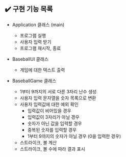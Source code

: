 ## ✔️ 구현 기능 목록
- Application 클래스 (main)
  - 프로그램 실행
  - 사용자 입력 받기
  - 프로그램 재시작, 종료


- BaseballUI 클래스
  - 게임에 대한 텍스트 출력


- BaseballGame 클래스
  - 1부터 9까지의 서로 다른 3자리 난수 생성
  - 사용자 입력 문자열을 숫자 목록으로 변환
  - 사용자 입력값에 대한 예외 확인
    - 입력값이 비어있을 경우
    - 입력값이 3자리가 아닐 경우
    - 숫자가 아닌 값을 입력할 경우
    - 중복된 숫자를 입력할 경우
    - 1부터 9까지의 숫자가 아닐 경우 (0을 입력한 경우)
  - 스트라이크, 볼 계산
  - 스트라이크, 볼 수에 따라 결과 표시